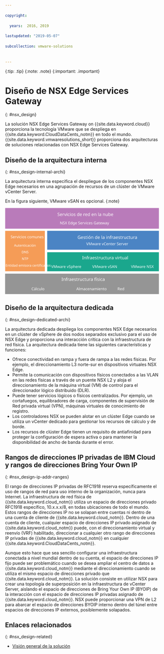 ```yaml
---

copyright:

  years:  2016, 2019

lastupdated: "2019-05-07"

subcollection: vmware-solutions


---
```


{:tip: .tip}
{:note: .note}
{:important: .important}

# Diseño de NSX Edge Services Gateway
{: #nsx_design}

La solución NSX Edge Services Gateway on {{site.data.keyword.cloud}} proporciona la tecnología VMware que se despliega en {{site.data.keyword.CloudDataCents_notm}} en todo el mundo. {{site.data.keyword.vmwaresolutions_short}} proporciona dos arquitecturas de soluciones relacionadas con NSX Edge Services Gateway.

## Diseño de la arquitectura interna
{: #nsx_design-internal-archi}

La arquitectura interna especifica el despliegue de los componentes NSX Edge necesarios en una agrupación de recursos de un clúster de VMware vCenter Server.

En la figura siguiente, VMware vSAN es opcional.
{:note}

![Arquitectura de los servicios de red en la nube](../../images/architecture.svg "Arquitectura de los servicios de red en la nube")

## Diseño de la arquitectura dedicada
{: #nsx_design-dedicated-archi}

La arquitectura dedicada despliega los componentes NSX Edge necesarios en un clúster de vSphere de dos nodos separados exclusivo para el uso de NSX Edge y proporciona una interacción crítica con la infraestructura de red física. La arquitectura dedicada tiene las siguientes características y funciones:

* Ofrece conectividad en rampa y fuera de rampa a las redes físicas. Por ejemplo, el direccionamiento L3 norte-sur en dispositivos virtuales NSX Edge.
* Permite la comunicación con dispositivos físicos conectados a las VLAN en las redes físicas a través de un puente NSX L2 y aloja el direccionamiento de la máquina virtual (VM) de control para el direccionador lógico distribuido (DLR).
* Puede tener servicios lógicos o físicos centralizados. Por ejemplo, un cortafuegos, equilibradores de carga, componentes de supervisión de Red privada virtual (VPN), máquinas virtuales de conocimiento de registro.
* Los controladores NSX se pueden alotar en un clúster Edge cuando se utiliza un vCenter dedicado para gestionar los recursos de cálculo y de borde.
* Los recursos de clúster Edge tienen un requisito de antiafinidad para proteger la configuración de espera activa o para mantener la disponibilidad de ancho de banda durante el error.

## Rangos de direcciones IP privadas de IBM Cloud y rangos de direcciones Bring Your Own IP
{: #nsx_design-ip-addr-ranges}

El rango de direcciones IP privadas de RFC1918 reserva específicamente el uso de rangos de red para uso interno de la organización, nunca para Internet. La infraestructura de red física de {{site.data.keyword.cloud_notm}} utiliza un espacio de direcciones privado RFC1918 específico, 10.x.x.x/8, en todas ubicaciones de todo el mundo. Estos rangos de direcciones IP no se solapan entre cuentas ni dentro de una cuenta de cliente de {{site.data.keyword.cloud_notm}}. Dentro de una cuenta de cliente, cualquier espacio de direcciones IP privado asignado de {{site.data.keyword.cloud_notm}} puede, con el direccionamiento virtual y reenvío (VRF) habilitado, direccionar a cualquier otro rango de direcciones IP privadas de {{site.data.keyword.cloud_notm}} en cualquier {{site.data.keyword.CloudDataCents_notm}}.

Aunque esto hace que sea sencillo configurar una infraestructura conectada a nivel mundial dentro de su cuenta, el espacio de direcciones IP fijo puede ser problemático cuando se desea ampliar el centro de datos a {{site.data.keyword.cloud_notm}} mediante el direccionamiento cuando se utiliza el mismo espacio de direcciones privado que {{site.data.keyword.cloud_notm}}. La solución consiste en utilizar NSX para crear una topología de superposición en la infraestructura de vCenter Server, aislando el espacio de direcciones de Bring Your Own IP (BYOIP) de la interacción con el espacio de direcciones IP privadas asignado de {{site.data.keyword.cloud_notm}}. NSX puede proporcionar una VPN de L2 para abarcar el espacio de direcciones BYOIP interno dentro del túnel entre espacios de direcciones IP externos, posiblemente solapados.

## Enlaces relacionados
{: #nsx_design-related}

* [Visión general de la solución](/docs/services/vmwaresolutions/archiref/solution?topic=vmware-solutions-solution_overview)
